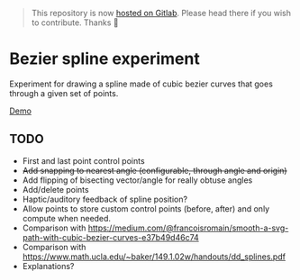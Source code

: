 > This repository is now [hosted on Gitlab](https://gitlab.com/romaricpascal/bezier-spline-experiment). Please head there if you wish to contribute. Thanks 🙂

Bezier spline experiment
===

Experiment for drawing a spline made of cubic bezier curves that goes through a given set of points.

[Demo](https://rhumaric.github.io/bezier-spline-experiment/public/)

## TODO
- First and last point control points
- ~~Add snapping to nearest angle (configurable, through angle and origin)~~
- Add flipping of bisecting vector/angle for really obtuse angles
- Add/delete points
- Haptic/auditory feedback of spline position?
- Allow points to store custom control points (before, after) and only compute when needed.
- Comparison with https://medium.com/@francoisromain/smooth-a-svg-path-with-cubic-bezier-curves-e37b49d46c74
- Comparison with https://www.math.ucla.edu/~baker/149.1.02w/handouts/dd_splines.pdf
- Explanations?
